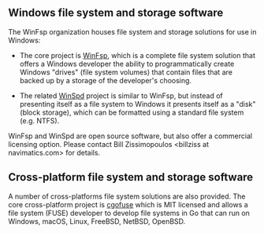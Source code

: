 ## Windows file system and storage software

The WinFsp organization houses file system and storage solutions for use in Windows:

- The core project is [WinFsp](https://github.com/winfsp/winfsp), which is a complete file system solution that offers a Windows developer the ability to programmatically create Windows "drives" (file system volumes) that contain files that are backed up by a storage of the developer's choosing.

- The related [WinSpd](https://github.com/winfsp/winspd) project is similar to WinFsp, but instead of presenting itself as a file system to Windows it presents itself as a "disk" (block storage), which can be formatted using a standard file system (e.g. NTFS).

WinFsp and WinSpd are open source software, but also offer a commercial licensing option. Please contact Bill Zissimopoulos \<billziss at navimatics.com> for details.

## Cross-platform file system and storage software

A number of cross-platforms file system solutions are also provided. The core cross-platform project is [cgofuse](https://github.com/winfsp/cgofuse) which is MIT licensed and allows a file system (FUSE) developer to develop file systems in Go that can run on Windows, macOS, Linux, FreeBSD, NetBSD, OpenBSD.
